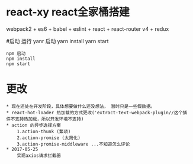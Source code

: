 
# react-xy react全家桶搭建
webpack2 + es6 + babel + eslint + react + react-router v4 + redux 

#启动 运行
    yanr 启动
    yarn install 
    yarn start

    npm 启动
    npm install 
    npm start
# 更改
    * 现在还处在开发阶段，具体想要做什么还没想法， 暂时只是一些假数据。 
    * react-hot-loader 热加载的方式更改('extract-text-webpack-plugin//这个插  件不支持热加载，所以开发环境不支持)
    * action 的异步选择方案
        1.action-thunk (繁琐)
        2.action-promise (太简化)
        3.action-promise-middleware ...不知道怎么评论
    * 2017-05-25
        实现axios请求拦截器
